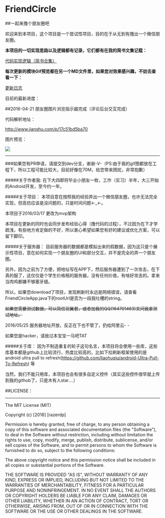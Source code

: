 # FriendCircle
##一起来撸个朋友圈吧

欢迎来到本项目，这个项目是一个尝试性项目，目的在于从无到有撸出一个微信朋友圈。</br>

**本项目的一切实现思路以及逻辑都有记录，它们都有在我的简书文集记载：**

[代码实现逻辑（简书合集）](http://www.jianshu.com/notebooks/3224048/latest)

**每次更新的模块Gif预览都在另一个MD文件里，如果您对效果感兴趣，不妨去查看一下：**

[更新日志](https://github.com/razerdp/FriendCircle/blob/main-dev/UPDATE_LOG.md)

目前的最新进度：

##2016-04-21
朋友圈图片浏览指示器完成（评论后台交互完成）

代码解析地址：

http://www.jianshu.com/p/17c51bd5ba70

图片预览：

![](https://github.com/razerdp/FriendCircle/blob/main-dev/img/2016-04-21_dot_indicator.gif)

***

###如果您有PR申请，请提交到dev分支，谢谢-V-（PS:由于我的gif图都放在工程下，所以工程可能比较大，目前好像在70M，给您带来困扰，非常抱歉）


#####关于作者我:
在下大四即将毕业小朋友一枚，工作（实习）半年，大三开始的Android开发，至今约一年。

#####关于项目：
本项目意在按照我的经验弄出一个微信朋友圈，也许无法完全实现，但高仿应该是没问题的，只是时间问题←_←。


本项目于2016/03/17 更改为mvp架构


本项目在更新的同时也会同步发布经验心得（撸代码的过程），不过因为在下才学疏浅，有些地方肯定做的不好，所以衷心希望如果您有好的建议或优化方案，可以留下脚印。

#####关于服务器：
目前服务器的数据都是模拟出来的假数据，因为这只是个展示性项目，意在如何实现一个朋友圈的UI和部分交互，并不是完全的弄一个朋友圈。

另外，因为之前为了方便，把地址写在APP下，然后服务器遭到了一次攻击，在下真的服了，这仅仅是个学生价格租的服务器，没有任何价值，有啥好攻击的。拿来当肉鸡都嫌不够塞牙缝。

所以，如果您download了项目，发现刷新时永远是网络错误，请查看FriendCircleApp.java下的rootUrl是否为一段我吐槽的string。

~~如果您需要测试数据，可以简信羽翼君，或者加我的QQ(164701463)来问我拿测试地址。~~

2016/05/25 服务器地址开放，反正在下也不管了，扔给阿里云- -

如果您是hacker，请放过本宝宝一马吧TAT

#####关于库：
因为不制造重复的轮子这句名言，本项目将会使用一些库，这些库基本都是github上比较流行，热度比较高的，比如下拉刷新框架使用的是android ultra pull to refresh(https://github.com/liaohuqiu/android-Ultra-Pull-To-Refresh) 等

当然，我们不能只用库，本项目也会有很多自定义控件（其实这些控件很早就上传到我的github了，只是木有人star....）

##LICENSE：
***
The MIT License (MIT)

Copyright (c) [2016] [razerdp]

Permission is hereby granted, free of charge, to any person obtaining a copy of this software and associated documentation files (the "Software"), to deal in the Software without restriction, including without limitation the rights to use, copy, modify, merge, publish, distribute, sublicense, and/or sell copies of the Software, and to permit persons to whom the Software is furnished to do so, subject to the following conditions:

The above copyright notice and this permission notice shall be included in all copies or substantial portions of the Software.

THE SOFTWARE IS PROVIDED "AS IS", WITHOUT WARRANTY OF ANY KIND, EXPRESS OR IMPLIED, INCLUDING BUT NOT LIMITED TO THE WARRANTIES OF MERCHANTABILITY, FITNESS FOR A PARTICULAR PURPOSE AND NONINFRINGEMENT. IN NO EVENT SHALL THE AUTHORS OR COPYRIGHT HOLDERS BE LIABLE FOR ANY CLAIM, DAMAGES OR OTHER LIABILITY, WHETHER IN AN ACTION OF CONTRACT, TORT OR OTHERWISE, ARISING FROM, OUT OF OR IN CONNECTION WITH THE SOFTWARE OR THE USE OR OTHER DEALINGS IN THE SOFTWARE.
